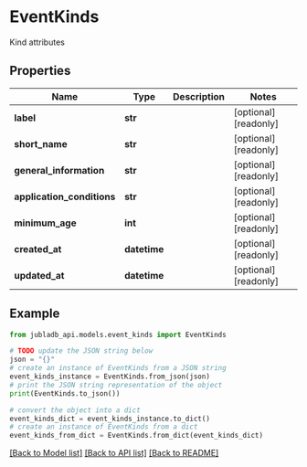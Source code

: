 # EventKinds

Kind attributes

## Properties

Name | Type | Description | Notes
------------ | ------------- | ------------- | -------------
**label** | **str** |  | [optional] [readonly] 
**short_name** | **str** |  | [optional] [readonly] 
**general_information** | **str** |  | [optional] [readonly] 
**application_conditions** | **str** |  | [optional] [readonly] 
**minimum_age** | **int** |  | [optional] [readonly] 
**created_at** | **datetime** |  | [optional] [readonly] 
**updated_at** | **datetime** |  | [optional] [readonly] 

## Example

```python
from jubladb_api.models.event_kinds import EventKinds

# TODO update the JSON string below
json = "{}"
# create an instance of EventKinds from a JSON string
event_kinds_instance = EventKinds.from_json(json)
# print the JSON string representation of the object
print(EventKinds.to_json())

# convert the object into a dict
event_kinds_dict = event_kinds_instance.to_dict()
# create an instance of EventKinds from a dict
event_kinds_from_dict = EventKinds.from_dict(event_kinds_dict)
```
[[Back to Model list]](../README.md#documentation-for-models) [[Back to API list]](../README.md#documentation-for-api-endpoints) [[Back to README]](../README.md)


